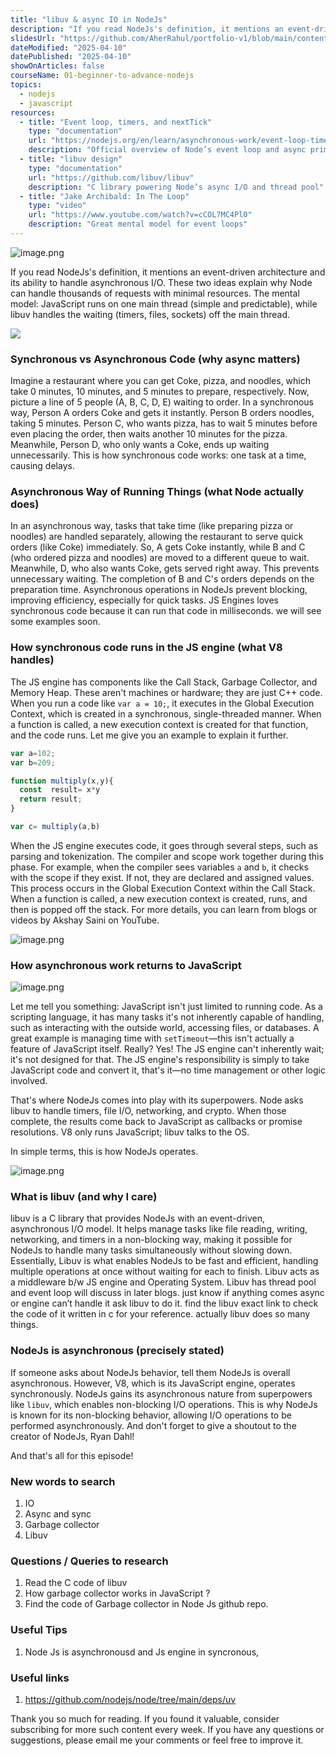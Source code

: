 ```yaml
---
title: "libuv & async IO in NodeJs"
description: "If you read NodeJs's definition, it mentions an event-driven architecture and its ability to handle asynchronous I/O. These two concepts are crucial to understand, so take your time to read and grasp them thoroughly. We know JavaScript is a synchronous, single-threaded language, meaning the code runs in one direction like a one-way road, with one task executing at a time."
slidesUrl: "https://github.com/AherRahul/portfolio-v1/blob/main/content/articles"
dateModified: "2025-04-10"
datePublished: "2025-04-10"
showOnArticles: false
courseName: 01-beginner-to-advance-nodejs
topics:
  - nodejs
  - javascript
resources:
  - title: "Event loop, timers, and nextTick"
    type: "documentation"
    url: "https://nodejs.org/en/learn/asynchronous-work/event-loop-timers-and-nexttick"
    description: "Official overview of Node’s event loop and async primitives"
  - title: "libuv design"
    type: "documentation"
    url: "https://github.com/libuv/libuv"
    description: "C library powering Node’s async I/O and thread pool"
  - title: "Jake Archibald: In The Loop"
    type: "video"
    url: "https://www.youtube.com/watch?v=cCOL7MC4Pl0"
    description: "Great mental model for event loops"
---
```



![image.png](https://res.cloudinary.com/duojkrgue/image/upload/v1757930703/Portfolio/nodeJsCourse/6.png)

If you read NodeJs's definition, it mentions an event-driven architecture and its ability to handle asynchronous I/O. These two ideas explain why Node can handle thousands of requests with minimal resources. The mental model: JavaScript runs on one main thread (simple and predictable), while libuv handles the waiting (timers, files, sockets) off the main thread.

![](/public/images/blogs/2.png)



### Synchronous vs Asynchronous Code (why async matters)

Imagine a restaurant where you can get Coke, pizza, and noodles, which take 0 minutes, 10 minutes, and 5 minutes to prepare, respectively. Now, picture a line of 5 people (A, B, C, D, E) waiting to order. In a synchronous way, Person A orders Coke and gets it instantly. Person B orders noodles, taking 5 minutes. Person C, who wants pizza, has to wait 5 minutes before even placing the order, then waits another 10 minutes for the pizza. Meanwhile, Person D, who only wants a Coke, ends up waiting unnecessarily. This is how synchronous code works: one task at a time, causing delays.

### Asynchronous Way of Running Things (what Node actually does)

In an asynchronous way, tasks that take time (like preparing pizza or noodles) are handled separately, allowing the restaurant to serve quick orders (like Coke) immediately. So, A gets Coke instantly, while B and C (who ordered pizza and noodles) are moved to a different queue to wait. Meanwhile, D, who also wants Coke, gets served right away. This prevents unnecessary waiting. The completion of B and C's orders depends on the preparation time. Asynchronous operations in NodeJs prevent blocking, improving efficiency, especially for quick tasks. JS Engines loves synchronous code because it can run that code in milliseconds. we will see some examples soon.

### How synchronous code runs in the JS engine (what V8 handles)

The JS engine has components like the Call Stack, Garbage Collector, and Memory Heap. These aren't machines or hardware; they are just C++ code. When you run a code like `var a = 10;`, it executes in the Global Execution Context, which is created in a synchronous, single-threaded manner. When a function is called, a new execution context is created for that function, and the code runs. Let me give you an example to explain it further.



```jsx
var a=102;
var b=209;

function multiply(x,y){
  const  result= x*y
  return result;
}

var c= multiply(a,b)
```

When the JS engine executes code, it goes through several steps, such as parsing and tokenization. The compiler and scope work together during this phase. For example, when the compiler sees variables `a` and `b`, it checks with the scope if they exist. If not, they are declared and assigned values. This process occurs in the Global Execution Context within the Call Stack. When a function is called, a new execution context is created, runs, and then is popped off the stack. For more details, you can learn from blogs or videos by Akshay Saini on YouTube.

![image.png](https://heyashu.in/images/blogs/4.png)

### How asynchronous work returns to JavaScript

![image.png](https://heyashu.in/images/blogs/5.png)

Let me tell you something: JavaScript isn't just limited to running code. As a scripting language, it has many tasks it's not inherently capable of handling, such as interacting with the outside world, accessing files, or databases. A great example is managing time with `setTimeout`—this isn't actually a feature of JavaScript itself. Really? Yes! The JS engine can't inherently wait; it's not designed for that. The JS engine's responsibility is simply to take JavaScript code and convert it, that's it—no time management or other logic involved.

That's where NodeJs comes into play with its superpowers. Node asks libuv to handle timers, file I/O, networking, and crypto. When those complete, the results come back to JavaScript as callbacks or promise resolutions. V8 only runs JavaScript; libuv talks to the OS.

In simple terms, this is how NodeJs operates.

![image.png](https://heyashu.in/images/blogs/6.png)

### What is libuv (and why I care)

libuv is a C library that provides NodeJs with an event-driven, asynchronous I/O model. It helps manage tasks like file reading, writing, networking, and timers in a non-blocking way, making it possible for NodeJs to handle many tasks simultaneously without slowing down. Essentially, Libuv is what enables NodeJs to be fast and efficient, handling multiple operations at once without waiting for each to finish. Libuv acts as a middleware b/w JS engine and Operating System. Libuv has thread pool and event loop will discuss in later blogs. just know if anything comes async or engine can’t handle it ask libuv to do it. find the libuv exact link to check the code of it written in c for your reference. actually libuv does so many things.

### NodeJs is asynchronous (precisely stated)

If someone asks about NodeJs behavior, tell them NodeJs is overall asynchronous. However, V8, which is its JavaScript engine, operates synchronously. NodeJs gains its asynchronous nature from superpowers like `libuv`, which enables non-blocking I/O operations. This is why NodeJs is known for its non-blocking behavior, allowing I/O operations to be performed asynchronously. And don't forget to give a shoutout to the creator of NodeJs, Ryan Dahl!



And that's all for this episode!



### New words to search

1. IO
2. Async and sync
3. Garbage collector
4. Libuv

### Questions / Queries to research

1. Read the C code of libuv
2. How garbage collector works in JavaScript ?
3. Find the code of Garbage collector in Node Js github repo.

### Useful Tips

1. Node Js is asynchronousd and Js engine in syncronous,

### Useful links

1. https://github.com/nodejs/node/tree/main/deps/uv


Thank you so much for reading. If you found it valuable, consider subscribing for more such content every week. If you have any questions or suggestions, please email me your comments or feel free to improve it.
